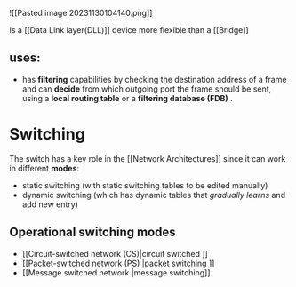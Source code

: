 ![[Pasted image 20231130104140.png]]

Is a [[Data Link layer(DLL)]] device more flexible than a [[Bridge]]
## uses:
- has **filtering** capabilities by checking the destination address of a frame and can **decide** from which outgoing port the frame should be sent, using a **local routing table** or a **filtering database (FDB)** .

# Switching 
The switch has a key role in the [[Network Architectures]] since it can work in different **modes**:

- static switching (with static switching tables to be edited manually)
- dynamic switching (which  has dynamic tables that *gradually learns* and add new entry)
## Operational switching modes

- [[Circuit-switched network (CS)|circuit switched ]]
- [[Packet-switched network (PS) |packet switching ]]
- [[Message switched network |message switching]]








  

